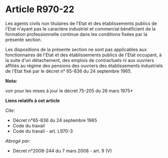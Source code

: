 # Article R970-22

Les agents civils non titulaires de l'Etat et des établissements publics de l'Etat n'ayant pas le caractère industriel et
commercial bénéficient de la formation professionnelle continue dans les conditions fixées par la présente section.

Les dispositions de la présente section ne sont pas applicables aux fonctionnaires de l'Etat et des établissements publics de
l'Etat occupant, à la suite d'un détachement, des emplois de contractuels ni aux ouvriers affiliés au régime des pensions des
ouvriers des établissements industriels de l'Etat fixé par le décret n° 65-836 du 24 septembre 1965.

**Nota:**

voir pour les mises à jour le décret 75-205 du 26 mars 1975*

**Liens relatifs à cet article**

_Cite_:

  - Décret n°65-836 du 24 septembre 1965
  - Code du travail
  - Code du travail - art. L970-3

_Abrogé par_:

  - Décret n°2008-244 du 7 mars 2008 - art. 9 (V)
